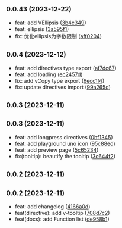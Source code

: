 ## <small>0.0.43 (2023-12-22)</small>

* feat: add VEllipsis ([3b4c349](https://github.com/IceyWu/vue-directives-lib/commit/3b4c349))
* feat: ellipsis ([3a595f1](https://github.com/IceyWu/vue-directives-lib/commit/3a595f1))
* fix: 优化ellipsis为字数限制 ([aff0204](https://github.com/IceyWu/vue-directives-lib/commit/aff0204))



## <small>0.0.4 (2023-12-12)</small>

* feat: add directives type export ([af7dc67](https://github.com/IceyWu/vue-directives-lib/commit/af7dc67))
* feat: add loading ([ec2457d](https://github.com/IceyWu/vue-directives-lib/commit/ec2457d))
* fix: add vCopy type export ([6ecc1f4](https://github.com/IceyWu/vue-directives-lib/commit/6ecc1f4))
* fix: update directives import ([99a265d](https://github.com/IceyWu/vue-directives-lib/commit/99a265d))



## <small>0.0.3 (2023-12-11)</small>




## <small>0.0.3 (2023-12-11)</small>

* feat: add longpress directives ([0bf1345](https://github.com/IceyWu/vue-directives-lib/commit/0bf1345))
* feat: add playground uno icon ([95c88ed](https://github.com/IceyWu/vue-directives-lib/commit/95c88ed))
* feat: add preview page ([5c65234](https://github.com/IceyWu/vue-directives-lib/commit/5c65234))
* fix(tooltip): beautify the tooltip ([3c644f2](https://github.com/IceyWu/vue-directives-lib/commit/3c644f2))



## <small>0.0.2 (2023-12-11)</small>




## <small>0.0.2 (2023-12-11)</small>

* feat: add changelog ([4166a0d](https://github.com/IceyWu/vue-directives-lib/commit/4166a0d))
* feat(directive): add v-tooltip ([708d7c2](https://github.com/IceyWu/vue-directives-lib/commit/708d7c2))
* feat(docs): add Function list ([de958b1](https://github.com/IceyWu/vue-directives-lib/commit/de958b1))



